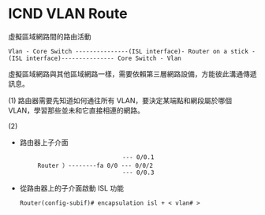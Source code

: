 # ICND VLAN Route
虛擬區域網路間的路由活動


    Vlan - Core Switch ---------------(ISL interface)- Router on a stick -(ISL interface)--------------- Core Switch - Vlan

虛擬區域網路與其他區域網路一樣，需要依賴第三層網路設備，方能彼此溝通傳遞訊息。

(1) 路由器需要先知道如何通往所有 VLAN，要決定某端點和網段屬於哪個 VLAN，學習那些並未和它直接相連的網路。

(2)

* 路由器上子介面


                                   --- 0/0.1
           Router ）--------fa 0/0 --- 0/0/2
                                   --- 0/0.3


* 從路由器上的子介面啟動 ISL 功能

      Router(config-subif)# encapsulation isl + < vlan# >
      
 
